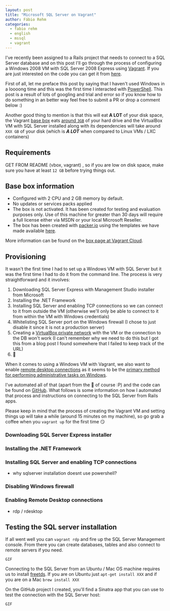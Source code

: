 ```yaml
---
layout: post
title: "Microsoft SQL Server on Vagrant"
author: Fábio Rehm
categories:
  - fabio rehm
  - english
  - mssql
  - vagrant
---
```


I've recently been assigned to a Rails project that needs to connect to a SQL
Server database and on this post I'll go through the process of configuring a
Windows 2008 VM with SQL Server 2008 Express using [Vagrant](http://www.vagrantup.com/).
If you are just interested on the code you can get it from [here](https://github.com/fgrehm/vagrant-mssql-express).

<!--more-->

First of all, let me preface this post by saying that I haven't used Windows in
a loooong time and this was the first time I interacted with [PowerShell](http://en.wikipedia.org/wiki/Windows_PowerShell).
This post is a result of lots of googling and trial and error so if you know how
to do something in an better way feel free to submit a PR or drop a comment below
:)

Another good thing to mention is that this will eat **A LOT** of your disk space,
the Vagrant [base box](http://docs.vagrantup.com/v2/getting-started/boxes.html)
eats [around `3GB`](https://vagrantcloud.com/opentable/boxes/win-2008r2-standard-amd64-nocm)
of your hard drive and the VirtualBox VM with SQL Server installed along with
its dependencies will take around `XXX GB` of your disk (which is **_A LOT_**
when compared to Linux VMs / LXC containers)

## Requirements

GET FROM README (vbox, vagrant)
, so if you are low on disk space,
make sure you have at least `12 GB` before trying things out.

## Base box information

* Configured with 2 CPU and 2 GB memory by default.
* No updates or services packs applied
* The box is not activated. It has been created for testing and evaluation
  purposes only. Use of this machine for greater than 30 days will require a
  full license either via MSDN or your local Microsoft Reseller.
* The box has been created with [packer.io](http://www.packer.io/) using the
  templates we have made available [here](https://github.com/opentable/packer-images).

More information can be found on the [box page at Vagrant Cloud](https://vagrantcloud.com/opentable/boxes/win-2008r2-standard-amd64-nocm).

## Provisioning

It wasn't the first time I had to set up a Windows VM with SQL Server but it was
the first time I had to do it from the command line. The process is very
straightforward and it involves:

1. Downloading SQL Server Express with Management Studio installer from Microsoft
2. Installing the .NET Framework
3. Installing SQL Server and enabling TCP connections so we can connect to it from
   outside the VM (otherwise we'll only be able to connect to it from within the VM with
   Windows credentials)
4. Whitelisting SQL Server port on the Windows firewall (I chose to just disable it
   since it is not a production server)
5. Creating a [VirtualBox private network](http://docs.vagrantup.com/v2/networking/private_network.html)
   with the VM or the connection to the DB won't work (I can't remember why we
   need to do this but I got this from a blog post I found somewhere that I failed
   to keep track of the URL)
6. :beers:

When it comes to using a Windows VM with Vagrant, we also want to enable
[remote desktop connections](https://en.wikipedia.org/wiki/Remote_Desktop_Protocol)
as it seems to be the [primary method for performing administrative tasks on Windows](https://www.vagrantup.com/blog/feature-preview-vagrant-1-6-windows.html#toc_2).

I've automated all of that (apart from the :beers: of course :P) and the code can
be found on [GitHub](https://github.com/fgrehm/vagrant-mssql-express). What follows
is some information on how I automated that process and instructions on connecting
to the SQL Server from Rails apps.

Please keep in mind that the process of creating the Vagrant VM and setting things
up will take a while (around 15 minutes on my machine), so go grab a coffee when
you `vagrant up` for the first time :smirk:

### Downloading SQL Server Express installer

### Installing the .NET Framework

### Installing SQL Server and enabling TCP connections

* why sqlserver installation doesnt use powershell?

### Disabling Windows firewall

### Enabling Remote Desktop connections

* rdp / rdesktop


## Testing the SQL server installation

If all went well you can `vagrant rdp` and fire up the SQL Server Management console.
From there you can create databases, tables and also connect to remote servers
if you need.

```
GIF
```

Connecting to the SQL Server from an Ubuntu / Mac OS machine requires us to install
[freetds](). If you are on Ubuntu just `apt-get install XXX` and if you are on a Mac
`brew install XXX`

On the GitHub project I created, you'll find a Sinatra app that you can use to test
the connection with the SQL Server host:

```
GIF
```

